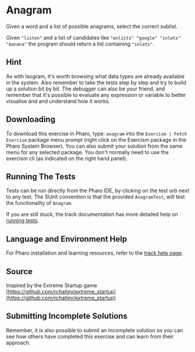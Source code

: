 # Anagram

Given a word and a list of possible anagrams, select the correct sublist.

Given `"listen"` and a list of candidates like `"enlists" "google"
"inlets" "banana"` the program should return a list containing
`"inlets"`.

## Hint

As with Isogram, it's worth browsing what data types are already available in the system. Also remember to take the tests step by step and try to build up a solution bit by bit. The debugger can also be your friend, and remember that it's possible to evaluate any expression or variable to better visualise and and understand how it works.


## Downloading

To download this exercise in Pharo, type: `anagram` into the `Exercism | Fetch Exercise` package menu prompt (right click on the Exercism package in the Pharo System Browser). You can also submit your solution from the same menu for any selected package. You don't normally need to use the exercism cli (as indicated on the right hand panel).

## Running The Tests

Tests can be run directly from the Pharo IDE, by clicking on the test orb next to any test.
The SUnit convention is that the provided `AnagramTest`, will test the functionality of `Anagram`.

If you are still stuck, the track documentation has more detailed help on [running tests](https://exercism.io/tracks/pharo/tests).

## Language and Environment Help

For Pharo installation and learning resources, refer to the [track help page](https://exercism.io/tracks/pharo/learning).


## Source

Inspired by the Extreme Startup game [https://github.com/rchatley/extreme_startup](https://github.com/rchatley/extreme_startup)


## Submitting Incomplete Solutions

Remember, it is also possible to submit an incomplete solution so you can see how others have completed this exercise and can learn from their approach.
